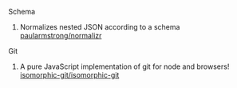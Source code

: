 Schema
1. Normalizes nested JSON according to a schema [paularmstrong/normalizr](https://github.com/paularmstrong/normalizr)

Git
1. A pure JavaScript implementation of git for node and browsers! [isomorphic-git/isomorphic-git](https://github.com/isomorphic-git/isomorphic-git)
